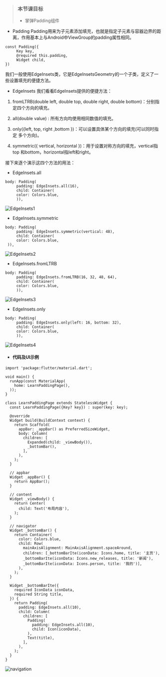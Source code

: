 > ### 本节课⽬标
> - 掌弹Padding组件

- Padding Padding⽤来为⼦元素添加填充，也就是指定⼦元素与容器边界的距离，作⽤基本上与Android中ViewGroup的padding属性相同。


```
const Padding({
     Key key,
     @required this.padding,
     Widget child,
})
```


我们⼀般使⽤EdgeInsets类，它是EdgeInsetsGeometry的⼀个⼦类，定义了⼀些设置填充的便捷⽅法。

- EdgeInsets 我们看看EdgeInsets提供的便捷⽅法：

1. fromLTRB(double left, double top, double right, double bottom)：分别指定四个⽅向的填充。

2. all(double value) : 所有⽅向均使⽤相同数值的填充。

3. only({left, top, right ,bottom })：可以设置具体某个⽅向的填充(可以同时指定
多个⽅向)。

4. symmetric({ vertical, horizontal })：⽤于设置对称⽅向的填充，vertical指top
和bottom，horizontal指left和right。

接下来逐个演示这四个⽅法的⽤法：

- EdgeInsets.all


```
body: Padding(
     padding: EdgeInsets.all(16),
     child: Container(
     color: Colors.blue,
     )),
```

![EdgeInsets1](https://note.youdao.com/yws/public/resource/2ed0c80826ee08ea644226a033974b94/FD2880401E2247C39A497D4DF670C731?ynotemdtimestamp=1661846303557)
     
- EdgeInsets.symmetric


```
body: Padding(
     padding: EdgeInsets.symmetric(vertical: 48),
     child: Container(
     color: Colors.blue,
 )),
```

![EdgeInsets2](https://note.youdao.com/yws/public/resource/2ed0c80826ee08ea644226a033974b94/47B0390F3FF54C838E1C71DB64173404?ynotemdtimestamp=1661846303557)

- EdgeInsets.fromLTRB


```
body: Padding(
     padding: EdgeInsets.fromLTRB(16, 32, 48, 64),
     child: Container(
     color: Colors.blue,
     )),
```

![EdgeInsets3](https://note.youdao.com/yws/public/resource/2ed0c80826ee08ea644226a033974b94/47AA2C4DBBF249ACA7262C80D43FA2FA?ynotemdtimestamp=1661846303557)
     
- EdgeInsets.only


```
body: Padding(
     padding: EdgeInsets.only(left: 16, bottom: 32),
     child: Container(
     color: Colors.blue,
     )),
```

![EdgeInsets4](https://note.youdao.com/yws/public/resource/2ed0c80826ee08ea644226a033974b94/E43BAE8FCB684AF9B1E98469F86758A5?ynotemdtimestamp=1661846303557)

- #### 代码及UI示例


```
import 'package:flutter/material.dart';

void main() {
  runApp(const MaterialApp(
    home: LearnPaddingPage(),
  ));
}

class LearnPaddingPage extends StatelessWidget {
  const LearnPaddingPage({Key? key}) : super(key: key);

  @override
  Widget build(BuildContext context) {
    return Scaffold(
      appBar: _appBar() as PreferredSizeWidget,
      body: Column(
        children: [
          Expanded(child: _viewBody()),
          _bottomBar(),
        ],
      ),
    );
  }

  // appbar
  Widget _appBar() {
    return AppBar();
  }

  // content
  Widget _viewBody() {
    return Center(
      child: Text('布局内容'),
    );
  }

  // navigator
  Widget _bottomBar() {
    return Container(
      color: Colors.blue,
      child: Row(
        mainAxisAlignment: MainAxisAlignment.spaceAround,
        children: [_bottomBarIte(iconData: Icons.home, title: '主页'),
        _bottomBarIte(iconData: Icons.new_releases, title: '新闻'),
        _bottomBarIte(iconData: Icons.person, title: '我的')],
      ),
    );
  }

  Widget _bottomBarIte({
    required IconData iconData,
    required String title,
  }) {
    return Padding(
      padding: EdgeInsets.all(10),
      child: Column(
        children: [
          Padding(
            padding: EdgeInsets.all(10),
            child: Icon(iconData),
          ),
          Text(title),
        ],
      ),
    );
  }
}

```

![navigation](https://note.youdao.com/yws/public/resource/2ed0c80826ee08ea644226a033974b94/BE4C8E04D5E6464EAECF3ACD20B854D3?ynotemdtimestamp=1661846303557)

